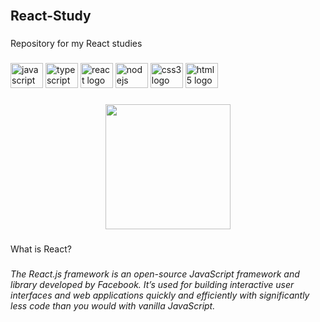 <br clear="both">

<h2 align="left">React-Study</h2>

###

<p align="left">Repository for my React studies</p>

###

<div align="left">
  <img src="https://cdn.jsdelivr.net/gh/devicons/devicon/icons/javascript/javascript-original.svg" height="40" width="52" alt="javascript logo"  />
  <img src="https://cdn.jsdelivr.net/gh/devicons/devicon/icons/typescript/typescript-original.svg" height="40" width="52" alt="typescript logo"  />
  <img src="https://cdn.jsdelivr.net/gh/devicons/devicon/icons/react/react-original.svg" height="40" width="52" alt="react logo"  />
  <img src="https://cdn.jsdelivr.net/gh/devicons/devicon/icons/nodejs/nodejs-original.svg" height="40" width="52" alt="nodejs logo"  />
  <img src="https://cdn.jsdelivr.net/gh/devicons/devicon/icons/css3/css3-original.svg" height="40" width="52" alt="css3 logo"  />
  <img src="https://cdn.jsdelivr.net/gh/devicons/devicon/icons/html5/html5-original.svg" height="40" width="52" alt="html5 logo"  />
</div>

###

<div align="center">
  <img height="200" src="https://miro.medium.com/v2/resize:fit:720/1*e-CnQ3XcOSjznpnBhMXQKg.gif"  />
</div>

###

<p align="left">What is React?</p>

###

<h6 align="left">The React.js framework is an open-source JavaScript framework and library developed by Facebook. It’s used for building interactive user interfaces and web applications quickly and efficiently with significantly less code than you would with vanilla JavaScript.</h6>

###
